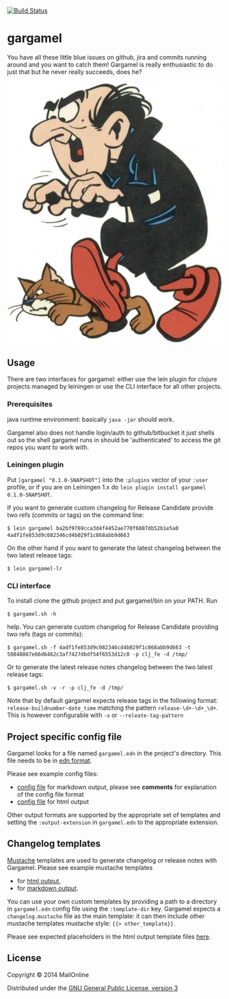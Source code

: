 [![Build Status](https://travis-ci.org/MailOnline/gargamel.png?branch=master)](https://travis-ci.org/MailOnline/gargamel)

# gargamel

You have all these little blue issues on github, jira and commits running around and you want to catch them! Gargamel is really enthusiastic to do just that but he never really succeeds, does he?

![alt tag](pics/gargamel.jpg)

## Usage

There are two interfaces for gargamel: either use the lein plugin for clojure projects managed by leiningen or use the CLI interface for all other projects.

### Prerequisites

java runtime environment: basically `java -jar` should work.

Gargamel also does not handle login/auth to github/bitbucket it just shells out so the shell gargamel runs in should be 'authenticated' to access the git repos you want to work with.

### Leiningen plugin

Put `[gargamel "0.1.0-SNAPSHOT"]` into the `:plugins` vector of your
`:user` profile, or if you are on Leiningen 1.x do `lein plugin install
gargamel 0.1.0-SNAPSHOT`.

If you want to generate custom changelog for Release Candidate provide two refs (commits or tags) on the command line:

    $ lein gargamel ba2bf9769cca3d4f4452ae770f6807db52b1e5a0 4adf1fe853d9c082346cd4b029f1c868abb9d663

On the other hand if you want to generate the latest changelog between the two latest release tags:

    $ lein gargamel-lr

### CLI interface

To install clone the github project and put gargamel/bin on your PATH. Run

    $ gargamel.sh -h

help. You can generate custom changelog for Release Candidate providing two refs (tags or commits):

    $ gargamel.sh -f 4adf1fe853d9c082346cd4b029f1c868abb9d663 -t 50848867e66d6462c3af7427dbdf54f6553d12c0 -p clj_fe -d /tmp/

Or to generate the latest release notes changelog between the two latest release tags:

    $ gargamel.sh -v -r -p clj_fe -d /tmp/

Note that by default gargamel expects release tags in the following format: `release-buildnumber-date_time` matching the pattern `release-\d+-\d+_\d+`. This is however configurable with `-x` or `--releate-tag-pattern`

## Project specific config file

Gargamel looks for a file named `gargamel.edn` in the project's directory. This file needs to be in [edn format](https://github.com/edn-format/edn).

Please see example config files:
- [config file](gargamel.edn) for markdown output, please see **comments** for explanation of the config file format
- [config file](gargamel-html.edn) for html output

Other output formats are supported by the appropriate set of templates and setting the `:output-extension` in `gargamel.edn` to the appropriate extension.

## Changelog templates

[Mustache](http://mustache.github.io/) templates are used to generate changelog or release notes with Gargamel. Please see example mustache templates
- for [html output](resources),
- for [markdown output](md-templates).

You can use your own custom templates by providing a path to a directory in `gargamel.edn` config file using the `:template-dir` key. Gargamel expects a `changelog.mustache` file as the main template: it can then include other mustache templates mustache style: `{{> other_template}}`.

Please see expected placeholders in the html output template files [here](resources).

## License

Copyright © 2014 MailOnline

Distributed under the [GNU General Public License, version 3](http://opensource.org/licenses/GPL-3.0)
